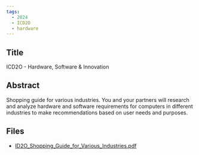 ```yaml
---
tags:
  - 2024
  - ICD2O
  - hardware
---
```


## Title

ICD2O - Hardware, Software & Innovation

## Abstract

Shopping guide for various industries. You and your partners will research and analyze hardware and software requirements for computers in different industries to make recommendations based on user needs and purposes.

## Files

*   [ID2O\_Shopping\_Guide\_for\_Various\_Industries.pdf](resources/2024/Kitty_Wu/ID2O_Shopping_Guide_for_Various_Industries.pdf)
